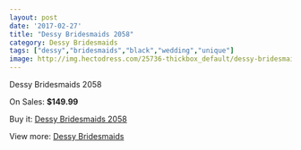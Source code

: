 ```yaml
---
layout: post
date: '2017-02-27'
title: "Dessy Bridesmaids 2058"
category: Dessy Bridesmaids
tags: ["dessy","bridesmaids","black","wedding","unique"]
image: http://img.hectodress.com/25736-thickbox_default/dessy-bridesmaids-2058.jpg
---
```

Dessy Bridesmaids 2058

On Sales: **$149.99**
<a href="https://www.hectodress.com/dessy-bridesmaids/11970-dessy-bridesmaids-2058.html"><amp-img layout="responsive" width="600" height="600" src="//img.hectodress.com/25736-thickbox_default/dessy-bridesmaids-2058.jpg" alt="Dessy Bridesmaids 2058 0" /></a>

Buy it: [Dessy Bridesmaids 2058](https://www.hectodress.com/dessy-bridesmaids/11970-dessy-bridesmaids-2058.html "Dessy Bridesmaids 2058")

View more: [Dessy Bridesmaids](https://www.hectodress.com/187-dessy-bridesmaids "Dessy Bridesmaids")